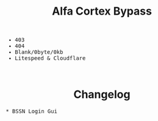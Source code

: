<div align="center"><h1>Alfa Cortex Bypass</h1></h1></div>
<br>
  
<samp>

* 403
* 404
* Blank/0byte/0kb
* Litespeed & Cloudflare
  
</samp>
<br>
<div align="center"><h1>Changelog</h1></h1></div>
<samp>
* BSSN Login Gui
</samp>
